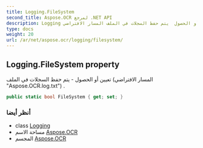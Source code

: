 ```yaml
---
title: Logging.FileSystem
second_title: Aspose.OCR لمرجع .NET API
description: Logging ملكية. تعيين أو الحصول  يتم حفظ السجلات في الملف المسار الافتراضي Aspose.OCR.log.txt .
type: docs
weight: 20
url: /ar/net/aspose.ocr/logging/filesystem/
---
```

## Logging.FileSystem property

تعيين أو الحصول - يتم حفظ السجلات في الملف (المسار الافتراضي "Aspose.OCR.log.txt") .

```csharp
public static bool FileSystem { get; set; }
```

### أنظر أيضا

* class [Logging](../)
* مساحة الاسم [Aspose.OCR](../../logging/)
* المجسم [Aspose.OCR](../../../)


